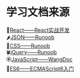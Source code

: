 # 学习文档来源
🥒[React——React实战开发](https://www.jianshu.com/p/25cabb061850)  
🌶[JSON——Runoob](https://www.runoob.com/json/json-tutorial.html)  
🍌[CSS——Runoob](https://www.runoob.com/css/css-tutorial.html)  
🍀[jQuery——Runoob](https://www.runoob.com/jquery/jquery-tutorial.html)  
🏵[JavaScript——WangDoc](https://wangdoc.com/javascript/index.html)  
🌮[ES6——ECMAScript6入门](http://es6.ruanyifeng.com/)
